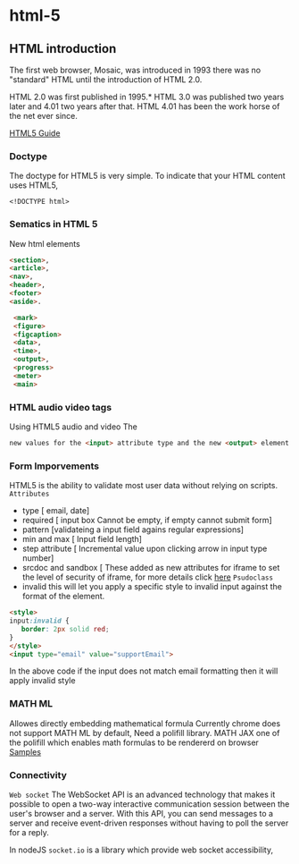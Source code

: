 # html-5 

## HTML introduction

The first web browser, Mosaic, was introduced in 1993
there was no "standard" HTML until the introduction of HTML 2.0.

HTML 2.0 was first published in 1995.* HTML 3.0 was published two years later and 4.01 two years after that. HTML 4.01 has been the work horse of the net ever since.

[HTML5 Guide](https://developer.mozilla.org/en-US/docs/Web/Guide/HTML/HTML5)

### Doctype

The doctype for HTML5 is very simple. To indicate that your HTML content uses HTML5, 

```
<!DOCTYPE html>
```

### Sematics in HTML 5
New html elements
```HTML
<section>, 
<article>, 
<nav>, 
<header>, 
<footer> 
<aside>.
```

```HTML
 <mark>
 <figure>
 <figcaption>
 <data>,
 <time>,
 <output>,
 <progress>
 <meter> 
 <main>
```

### HTML audio video tags

Using HTML5 audio and video
The <audio> and <video> elements embed and allow the manipulation of new multimedia content.

```html
new values for the <input> attribute type and the new <output> element.
```

### Form Imporvements
 HTML5 is the ability to validate most user data without relying on scripts. 
`Attributes`
- type [ email, date]
- required [ input box Cannot be empty, if empty cannot submit form]
- pattern [validateing a input field agains regular expressions]
- min and max [ Input field length]
- step attribute [ Incremental value upon clicking arrow in input type number]
- srcdoc and sandbox [ These added as new attributes for iframe to set the level of security of iframe, for more details click [here](https://developer.mozilla.org/en-US/docs/Web/HTML/Element/iframe#attr-sandbox)
`Psudoclass`
- invalid 
 this will let you apply a specific style to invalid input against the format of the element.
 
 ```html
 <style>
 input:invalid {
    border: 2px solid red;
}
</style>
 <input type="email" value="supportEmail">
 ```
 In the above code if the input does not match email formatting then it will apply invalid style


### MATH ML
Allowes directly embedding mathematical formula
Currently chrome does not support MATH ML by default, Need a polifill library.
MATH JAX one of the polifill which enables math formulas to be rendererd on browser 
[Samples](https://www.mathjax.org/#samples)


### Connectivity 
`Web socket`
The WebSocket API is an advanced technology that makes it possible to open a two-way interactive communication session between the user's browser and a server. With this API, you can send messages to a server and receive event-driven responses without having to poll the server for a reply.

In nodeJS `socket.io` is a library which provide web socket accessibility, 




